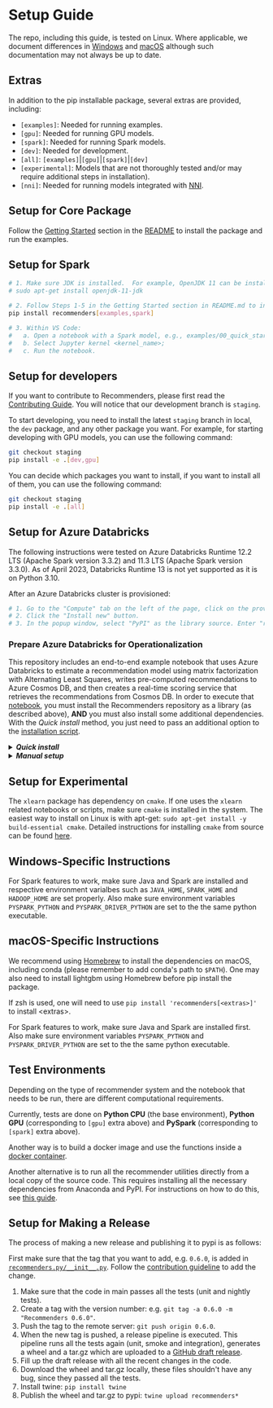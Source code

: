 # Setup Guide

The repo, including this guide, is tested on Linux. Where applicable, we document differences in [Windows](#windows-specific-instructions)  and [macOS](#macos-specific-instructions) although 
such documentation may not always be up to date.   

## Extras
In addition to the pip installable package, several extras are provided, including:
+ `[examples]`: Needed for running examples.
+ `[gpu]`: Needed for running GPU models.  
+ `[spark]`: Needed for running Spark models.
+ `[dev]`: Needed for development.
+ `[all]`: `[examples]`|`[gpu]`|`[spark]`|`[dev]`
+ `[experimental]`: Models that are not thoroughly tested and/or may require additional steps in installation).
+ `[nni]`: Needed for running models integrated with [NNI](https://nni.readthedocs.io/en/stable/).


## Setup for Core Package

Follow the [Getting Started](./README.md#Getting-Started) section in the [README](./README.md) to install the package and run the examples.


## Setup for Spark 

```bash
# 1. Make sure JDK is installed.  For example, OpenJDK 11 can be installed using the command
# sudo apt-get install openjdk-11-jdk

# 2. Follow Steps 1-5 in the Getting Started section in README.md to install the package and Jupyter kernel, adding the spark extra to the pip install command:
pip install recommenders[examples,spark]

# 3. Within VS Code:
#   a. Open a notebook with a Spark model, e.g., examples/00_quick_start/als_movielens.ipynb;  
#   b. Select Jupyter kernel <kernel_name>;
#   c. Run the notebook.
```

## Setup for developers

If you want to contribute to Recommenders, please first read the [Contributing Guide](./CONTRIBUTING.md). You will notice that our development branch is `staging`.

To start developing, you need to install the latest `staging` branch in local, the `dev` package, and any other package you want. For example, for starting developing with GPU models, you can use the following command:

```bash
git checkout staging
pip install -e .[dev,gpu]
```

You can decide which packages you want to install, if you want to install all of them, you can use the following command:

```bash
git checkout staging
pip install -e .[all]
```

## Setup for Azure Databricks

The following instructions were tested on Azure Databricks Runtime 12.2 LTS (Apache Spark version 3.3.2) and 11.3 LTS (Apache Spark version 3.3.0).
As of April 2023, Databricks Runtime 13 is not yet supported as it is on Python 3.10.

After an Azure Databricks cluster is provisioned:
```bash
# 1. Go to the "Compute" tab on the left of the page, click on the provisioned cluster and then click on "Libraries". 
# 2. Click the "Install new" button.  
# 3. In the popup window, select "PyPI" as the library source. Enter "recommenders[examples]" as the package name. Click "Install" to install the package.
```

### Prepare Azure Databricks for Operationalization
<!-- TO DO: This is to be verified/updated 23/04/16 -->
This repository includes an end-to-end example notebook that uses Azure Databricks to estimate a recommendation model using matrix factorization with Alternating Least Squares, writes pre-computed recommendations to Azure Cosmos DB, and then creates a real-time scoring service that retrieves the recommendations from Cosmos DB. In order to execute that [notebook](examples/05_operationalize/als_movie_o16n.ipynb), you must install the Recommenders repository as a library (as described above), **AND** you must also install some additional dependencies. With the *Quick install* method, you just need to pass an additional option to the [installation script](tools/databricks_install.py).

<details>
<summary><strong><em>Quick install</em></strong></summary>

This option utilizes the installation script to do the setup. Just run the installation script
with an additional option. If you have already run the script once to upload and install the `Recommenders.egg` library, you can also add an `--overwrite` option:

```{shell}
python tools/databricks_install.py --overwrite --prepare-o16n <CLUSTER_ID>
```

This script does all of the steps described in the *Manual setup* section below.

</details>

<details>
<summary><strong><em>Manual setup</em></strong></summary>

You must install three packages as libraries from PyPI:

* `azure-cli==2.0.56`
* `azureml-sdk[databricks]==1.0.8`
* `pydocumentdb==2.3.3`

You can follow instructions [here](https://docs.azuredatabricks.net/user-guide/libraries.html#install-a-library-on-a-cluster) for details on how to install packages from PyPI.

Additionally, you must install the [spark-cosmosdb connector](https://docs.databricks.com/spark/latest/data-sources/azure/cosmosdb-connector.html) on the cluster. The easiest way to manually do that is to:


1. Download the [appropriate jar](https://search.maven.org/remotecontent?filepath=com/azure/cosmos/spark/azure-cosmos-spark_3-1_2-12/4.3.1/azure-cosmos-spark_3-1_2-12-4.3.1.jar) from MAVEN. **NOTE** This is the appropriate jar for spark versions `3.1.X`, and is the appropriate version for the recommended Azure Databricks run-time detailed above. See the [Databricks installation script](https://github.com/microsoft/recommenders/blob/main/tools/databricks_install.py#L45) for other Databricks runtimes.
2. Upload and install the jar by:
   1. Log into your `Azure Databricks` workspace
   2. Select the `Clusters` button on the left.
   3. Select the cluster on which you want to import the library.
   4. Select the `Upload` and `Jar` options, and click in the box that has the text `Drop JAR here` in it.
   5. Navigate to the downloaded `.jar` file, select it, and click `Open`.
   6. Click on `Install`.
   7. Restart the cluster.

</details>


## Setup for Experimental 
<!-- FIXME FIXME 23/04/01 move to experimental. Have not tested -->
The `xlearn` package has dependency on `cmake`. If one uses the `xlearn` related notebooks or scripts, make sure `cmake` is installed in the system. The easiest way to install on Linux is with apt-get: `sudo apt-get install -y build-essential cmake`. Detailed instructions for installing `cmake` from source can be found [here](https://cmake.org/install/). 

## Windows-Specific Instructions

For Spark features to work, make sure Java and Spark are installed and respective environment varialbes such as `JAVA_HOME`, `SPARK_HOME` and `HADOOP_HOME` are set properly. Also make sure environment variables `PYSPARK_PYTHON` and `PYSPARK_DRIVER_PYTHON` are set to the the same python executable.

## macOS-Specific Instructions

We recommend using [Homebrew](https://brew.sh/) to install the dependencies on macOS, including conda (please remember to add conda's path to `$PATH`). One may also need to install lightgbm using Homebrew before pip install the package.

If zsh is used, one will need to use `pip install 'recommenders[<extras>]'` to install \<extras\>.

For Spark features to work, make sure Java and Spark are installed first. Also make sure environment variables `PYSPARK_PYTHON` and `PYSPARK_DRIVER_PYTHON` are set to the the same python executable.
<!-- TO DO: Pytorch m1 mac GPU suppoort -->

## Test Environments

Depending on the type of recommender system and the notebook that needs to be run, there are different computational requirements.

Currently, tests are done on **Python CPU** (the base environment), **Python GPU** (corresponding to `[gpu]` extra above) and **PySpark** (corresponding to `[spark]` extra above).

Another way is to build a docker image and use the functions inside a [docker container](#setup-guide-for-docker).

Another alternative is to run all the recommender utilities directly from a local copy of the source code. This requires installing all the necessary dependencies from Anaconda and PyPI. For instructions on how to do this, see [this guide](conda.md).

## Setup for Making a Release

The process of making a new release and publishing it to pypi is as follows:

First make sure that the tag that you want to add, e.g. `0.6.0`, is added in [`recommenders.py/__init__.py`](recommenders.py/__init__.py). Follow the [contribution guideline](CONTRIBUTING.md) to add the change.

1. Make sure that the code in main passes all the tests (unit and nightly tests).
1. Create a tag with the version number: e.g. `git tag -a 0.6.0 -m "Recommenders 0.6.0"`.
1. Push the tag to the remote server: `git push origin 0.6.0`.
1. When the new tag is pushed, a release pipeline is executed. This pipeline runs all the tests again (unit, smoke and integration), 
generates a wheel and a tar.gz which are uploaded to a [GitHub draft release](https://github.com/microsoft/recommenders/releases).
1. Fill up the draft release with all the recent changes in the code.
1. Download the wheel and tar.gz locally, these files shouldn't have any bug, since they passed all the tests.
1. Install twine: `pip install twine`
1. Publish the wheel and tar.gz to pypi: `twine upload recommenders*`

